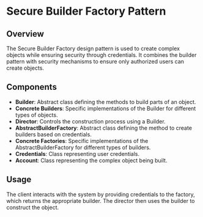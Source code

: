 # Secure Builder Factory Pattern

## Overview 
The Secure Builder Factory design pattern is used to create complex objects while ensuring security through credentials. It combines the builder pattern with security mechanisms to ensure only authorized users can create objects.

## Components
- **Builder**: Abstract class defining the methods to build parts of an object.
- **Concrete Builders**: Specific implementations of the Builder for different types of objects.
- **Director**: Controls the construction process using a Builder.
- **AbstractBuilderFactory**: Abstract class defining the method to create builders based on credentials.
- **Concrete Factories**: Specific implementations of the AbstractBuilderFactory for different types of builders.
- **Credentials**: Class representing user credentials.
- **Account**: Class representing the complex object being built.

## Usage

The client interacts with the system by providing credentials to the factory, which returns the appropriate builder. The director then uses the builder to construct the object.